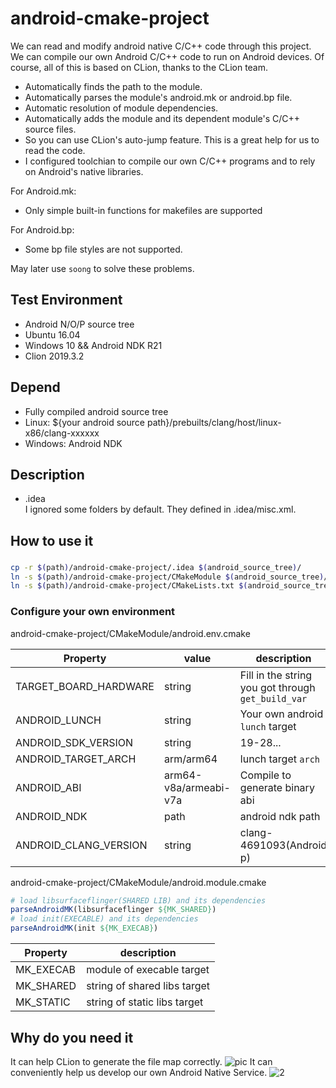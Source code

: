 # android-cmake-project

We can read and modify android native C/C++ code through this project.
We can compile our own Android C/C++ code to run on Android devices.
Of course, all of this is based on CLion, thanks to the CLion team.

* Automatically finds the path to the module.
* Automatically parses the module's android.mk or android.bp file.
* Automatic resolution of module dependencies.
* Automatically adds the module and its dependent module's C/C++ source files.
* So you can use CLion's auto-jump feature. This is a great help for us to read the code.
* I configured toolchian to compile our own C/C++ programs and to rely on Android's native libraries.

For Android.mk:
* Only simple built-in functions for makefiles are supported

For Android.bp:
* Some bp file styles are not supported.

May later use `soong` to solve these problems.

## Test Environment
- Android N/O/P source tree
- Ubuntu 16.04
- Windows 10 && Android NDK R21
- Clion 2019.3.2

## Depend
- Fully compiled android source tree
- Linux: ${your android source path}/prebuilts/clang/host/linux-x86/clang-xxxxxx
- Windows: Android NDK

## Description
* .idea  
I ignored some folders by default. They defined in .idea/misc.xml.

## How to use it
### 
```bash
cp -r $(path)/android-cmake-project/.idea $(android_source_tree)/
ln -s $(path)/android-cmake-project/CMakeModule $(android_source_tree)/CMakeModule
ln -s $(path)/android-cmake-project/CMakeLists.txt $(android_source_tree)/CMakeLists.txt
```
### Configure your own environment
android-cmake-project/CMakeModule/android.env.cmake

|        Property         |   value   | description |
| ----------------------- | --------- | ----------- |
|  TARGET_BOARD_HARDWARE  |  string   | Fill in the string you got through `get_build_var` |
|  ANDROID_LUNCH          |  string   | Your own android `lunch` target    |
|  ANDROID_SDK_VERSION    |  string   | 19-28...    |
|  ANDROID_TARGET_ARCH    | arm/arm64 | lunch target `arch`    |
|  ANDROID_ABI            | arm64-v8a/armeabi-v7a | Compile to generate binary abi |
|  ANDROID_NDK            | path      | android ndk path |
|  ANDROID_CLANG_VERSION  | string    | clang-4691093(Android p) |

android-cmake-project/CMakeModule/android.module.cmake
```cmake
# load libsurfaceflinger(SHARED LIB) and its dependencies
parseAndroidMK(libsurfaceflinger ${MK_SHARED})
# load init(EXECABLE) and its dependencies
parseAndroidMK(init ${MK_EXECAB})
```
|    Property     | description |
| --------------- | ----------- |
|    MK_EXECAB    |   module of execable target    |
|    MK_SHARED    |   string of shared libs target |
|    MK_STATIC    |   string of static libs target |

## Why do you need it
It can help CLion to generate the file map correctly.
![pic](https://www.lili.kim/2018/11/24/android/Use%20CLion%20import%20Android%20code/test.png)
It can conveniently help us develop our own Android Native Service.
![2](https://www.lili.kim/2018/11/24/android/Use%20CLion%20import%20Android%20code/test2.png)